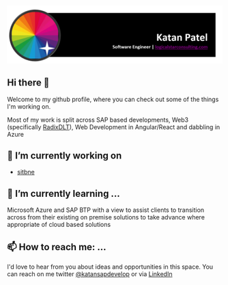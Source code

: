 ![Banner](/ResumeBanner.png)
## Hi there 👋
Welcome to my github profile, where you can check out some of the things I'm working on.  

Most of my work is split across SAP based developments, Web3 (specifically [RadixDLT](https://www.radixdlt.com/)), Web Development in Angular/React and dabbling in Azure 

## 🔭 I’m currently working on 
- [sitbne](https://sitbne.github.io/)


## 🌱 I’m currently learning ...
Microsoft Azure and SAP BTP with a view to assist clients to transition across from their existing on premise solutions to take advance where appropriate of cloud based solutions

## 📫 How to reach me: ...
I'd love to hear from you about ideas and opportunities in this space.  You can reach on me twitter [@katansapdevelop](https://twitter.com/KatanSAPDevelop) or via [LinkedIn](https://www.linkedin.com/in/katanpatel/)

<!--
**katansapdevelop/katansapdevelop** is a ✨ _special_ ✨ repository because its `README.md` (this file) appears on your GitHub profile.

Here are some ideas to get you started:

- 🔭 I’m currently working on ...
- 🌱 I’m currently learning ...
- 👯 I’m looking to collaborate on ...
- 🤔 I’m looking for help with ...
- 💬 Ask me about ...
- 📫 How to reach me: ...
- 😄 Pronouns: ...
- ⚡ Fun fact: ...
-->
